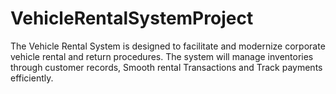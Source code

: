 # VehicleRentalSystemProject
 The Vehicle Rental System is designed to facilitate and modernize corporate vehicle rental and return procedures. The system will manage inventories through customer records, Smooth  rental Transactions and Track payments efficiently. 
